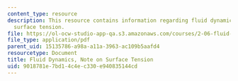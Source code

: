 ```yaml
---
content_type: resource
description: This resource contains information regarding fluid dynamics, notes on
  surface tension.
file: https://ol-ocw-studio-app-qa.s3.amazonaws.com/courses/2-06-fluid-dynamics-spring-2013/9018781e7bd14c4ec330e940835144cd_MIT2_06S13_notes_st.pdf
file_type: application/pdf
parent_uid: 15135786-a98a-a11a-3963-ac109b5aafd4
resourcetype: Document
title: Fluid Dynamics, Note on Surface Tension
uid: 9018781e-7bd1-4c4e-c330-e940835144cd
---
```

